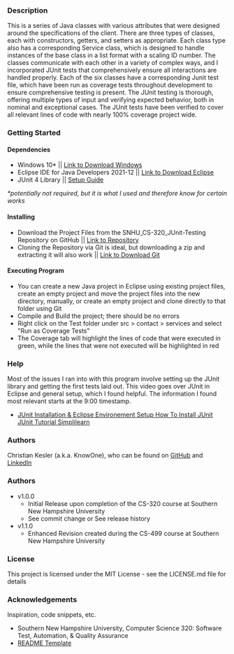 <html>
<h3>Description</h3>
<p>
This is a series of Java classes with various attributes that were designed around the specifications of the client.  There are three types of classes, each with constructors, getters, and setters as appropriate.  Each class type also has a corresponding Service class, which is designed to handle instances of the base class in a list format with a scaling ID number.  The classes communicate with each other in a variety of complex ways, and I incorporated JUnit tests that comprehensively ensure all interactions are handled properly.  Each of the six classes have a corresponding Junit test file, which have been run as coverage tests throughout development to ensure comprehensive testing is present.  The JUnit testing is thorough, offering multiple types of input and verifying expected behavior, both in nominal and exceptional cases.  The JUnit tests have been verified to cover all relevant lines of code with nearly 100% coverage project wide.  
</p>

<h3>Getting Started</h3>
<h4>Dependencies</h4>
<ul>
<li>
Windows 10* || <a href='https://www.microsoft.com/en-us/software-download/windows10'>Link to Download Windows</a>
</li>
<li>
Eclipse IDE for Java Developers 2021-12 || <a href='https://www.eclipse.org/downloads/packages/release/2021-03/r/eclipse-ide-java-developers'>Link to Download Eclipse</a>
</li>
<li>
JUnit 4 Library || <a href='https://qualitestgroup.com/insights/technical-hub/how-to-set-up-junit-in-eclipse/'>Setup Guide</a>
</li>
</ul>
<p><i>*potentially not required, but it is what I used and therefore know for certain works</i></p>

<h4>Installing</h4>
<ul>
<li>
Download the Project Files from the SNHU_CS-320_JUnit-Testing Repository on GitHub || <a href='https://github.com/chris-kesler/SNHU_CS-320_Junit-Testing'>Link to Repository</a>
</li>
<li>
Cloning the Repository via Git is ideal, but downloading a zip and extracting it will also work || <a href='https://git-scm.com/downloads'>Link to Download Git</a>
</li>
</ul>

<h4>Executing Program</h4>
<ul>
<li>You can create a new Java project in Eclipse using existing project files, create an empty project and move the project files into the new directory, manually, or create an empty project and clone directly to that folder using Git</li>
<li>Compile and Build the project; there should be no errors</li>
<li>Right click on the Test folder under src > contact > services and select "Run as Coverage Tests"</li>
<li>The Coverage tab will highlight the lines of code that were executed in green, while the lines that were not executed will be highlighted in red</li>
</ul>

<h3>Help</h3>
<p>
Most of the issues I ran into with this program involve setting up the JUnit library and getting the first tests laid out.  This video goes over JUnit in Eclipse and general setup, which I found helpful.  The information I found most relevant starts at the 9:00 timestamp.  
<ul>
<li>
<a href='https://www.youtube.com/watch?v=BOHs67tC-QE&ab_channel=Simplilearn'>JUnit Installation & Eclipse Environement Setup How To Install JUnit JUnit Tutorial Simplilearn</a>
</li>
</ul>
</p>

<h3>Authors</h3>
<p>
Christian Kesler (a.k.a. KnowOne), who can be found on <a href='https://github.com/chris-kesler'>GitHub</a> and <a href='https://www.linkedin.com/in/christian-kesler/'>LinkedIn</a>
</p>

<h3>Authors</h3>
<ul>
<li>
v1.0.0
<ul>
<li>
Initial Release upon completion of the CS-320 course at Southern New Hampshire University
</li>
<li>
See commit change or See release history
</li>
</ul>
</li>
<li>
v1.1.0
<ul>
<li>
Enhanced Revision created during the CS-499 course at Southern New Hampshire University
</li>
</ul>
</li>
</ul>

<h3>License</h3>
<p>
This project is licensed under the MIT License - see the LICENSE.md file for details
</p>

<h3>Acknowledgements</h3>
Inspiration, code snippets, etc.
<ul>
<li>
Southern New Hampshire University, Computer Science 320:  Software Test, Automation, & Quality Assurance
</li>
<li>
<a href='https://gist.github.com/DomPizzie/7a5ff55ffa9081f2de27c315f5018afc'>README Template</a>
</li>
</ul>

</html>
